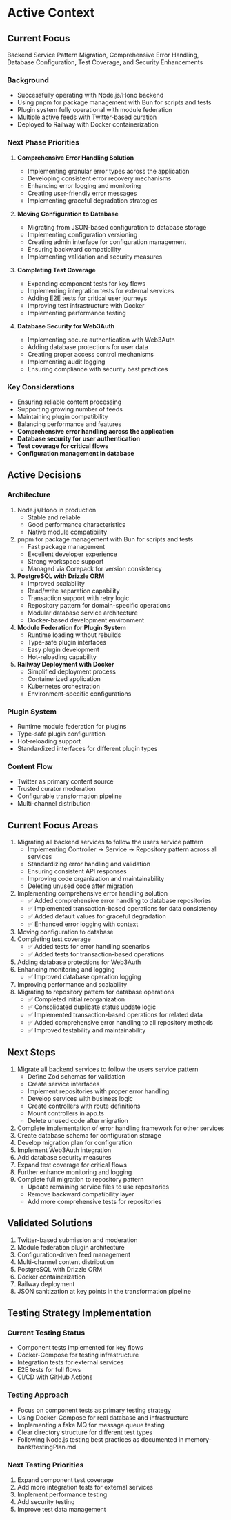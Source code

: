 # Active Context

## Current Focus

Backend Service Pattern Migration, Comprehensive Error Handling, Database Configuration, Test Coverage, and Security Enhancements

### Background

- Successfully operating with Node.js/Hono backend
- Using pnpm for package management with Bun for scripts and tests
- Plugin system fully operational with module federation
- Multiple active feeds with Twitter-based curation
- Deployed to Railway with Docker containerization

### Next Phase Priorities

1. **Comprehensive Error Handling Solution**

   - Implementing granular error types across the application
   - Developing consistent error recovery mechanisms
   - Enhancing error logging and monitoring
   - Creating user-friendly error messages
   - Implementing graceful degradation strategies

2. **Moving Configuration to Database**

   - Migrating from JSON-based configuration to database storage
   - Implementing configuration versioning
   - Creating admin interface for configuration management
   - Ensuring backward compatibility
   - Implementing validation and security measures

3. **Completing Test Coverage**

   - Expanding component tests for key flows
   - Implementing integration tests for external services
   - Adding E2E tests for critical user journeys
   - Improving test infrastructure with Docker
   - Implementing performance testing

4. **Database Security for Web3Auth**
   - Implementing secure authentication with Web3Auth
   - Adding database protections for user data
   - Creating proper access control mechanisms
   - Implementing audit logging
   - Ensuring compliance with security best practices

### Key Considerations

- Ensuring reliable content processing
- Supporting growing number of feeds
- Maintaining plugin compatibility
- Balancing performance and features
- **Comprehensive error handling across the application**
- **Database security for user authentication**
- **Test coverage for critical flows**
- **Configuration management in database**

## Active Decisions

### Architecture

1. Node.js/Hono in production
   - Stable and reliable
   - Good performance characteristics
   - Native module compatibility
2. pnpm for package management with Bun for scripts and tests
   - Fast package management
   - Excellent developer experience
   - Strong workspace support
   - Managed via Corepack for version consistency
3. **PostgreSQL with Drizzle ORM**
   - Improved scalability
   - Read/write separation capability
   - Transaction support with retry logic
   - Repository pattern for domain-specific operations
   - Modular database service architecture
   - Docker-based development environment
4. **Module Federation for Plugin System**
   - Runtime loading without rebuilds
   - Type-safe plugin interfaces
   - Easy plugin development
   - Hot-reloading capability
5. **Railway Deployment with Docker**
   - Simplified deployment process
   - Containerized application
   - Kubernetes orchestration
   - Environment-specific configurations

### Plugin System

- Runtime module federation for plugins
- Type-safe plugin configuration
- Hot-reloading support
- Standardized interfaces for different plugin types

### Content Flow

- Twitter as primary content source
- Trusted curator moderation
- Configurable transformation pipeline
- Multi-channel distribution

## Current Focus Areas

1. Migrating all backend services to follow the users service pattern
   - Implementing Controller -> Service -> Repository pattern across all services
   - Standardizing error handling and validation
   - Ensuring consistent API responses
   - Improving code organization and maintainability
   - Deleting unused code after migration
2. Implementing comprehensive error handling solution
   - ✅ Added comprehensive error handling to database repositories
   - ✅ Implemented transaction-based operations for data consistency
   - ✅ Added default values for graceful degradation
   - ✅ Enhanced error logging with context
3. Moving configuration to database
4. Completing test coverage
   - ✅ Added tests for error handling scenarios
   - ✅ Added tests for transaction-based operations
5. Adding database protections for Web3Auth
6. Enhancing monitoring and logging
   - ✅ Improved database operation logging
7. Improving performance and scalability
8. Migrating to repository pattern for database operations
   - ✅ Completed initial reorganization
   - ✅ Consolidated duplicate status update logic
   - ✅ Implemented transaction-based operations for related data
   - ✅ Added comprehensive error handling to all repository methods
   - ✅ Improved testability and maintainability

## Next Steps

1. Migrate all backend services to follow the users service pattern
   - Define Zod schemas for validation
   - Create service interfaces
   - Implement repositories with proper error handling
   - Develop services with business logic
   - Create controllers with route definitions
   - Mount controllers in app.ts
   - Delete unused code after migration
2. Complete implementation of error handling framework for other services
3. Create database schema for configuration storage
4. Develop migration plan for configuration
5. Implement Web3Auth integration
6. Add database security measures
7. Expand test coverage for critical flows
8. Further enhance monitoring and logging
9. Complete full migration to repository pattern
   - Update remaining service files to use repositories
   - Remove backward compatibility layer
   - Add more comprehensive tests for repositories

## Validated Solutions

1. Twitter-based submission and moderation
2. Module federation plugin architecture
3. Configuration-driven feed management
4. Multi-channel content distribution
5. PostgreSQL with Drizzle ORM
6. Docker containerization
7. Railway deployment
8. JSON sanitization at key points in the transformation pipeline

## Testing Strategy Implementation

### Current Testing Status

- Component tests implemented for key flows
- Docker-Compose for testing infrastructure
- Integration tests for external services
- E2E tests for full flows
- CI/CD with GitHub Actions

### Testing Approach

- Focus on component tests as primary testing strategy
- Using Docker-Compose for real database and infrastructure
- Implementing a fake MQ for message queue testing
- Clear directory structure for different test types
- Following Node.js testing best practices as documented in memory-bank/testingPlan.md

### Next Testing Priorities

1. Expand component test coverage
2. Add more integration tests for external services
3. Implement performance testing
4. Add security testing
5. Improve test data management

